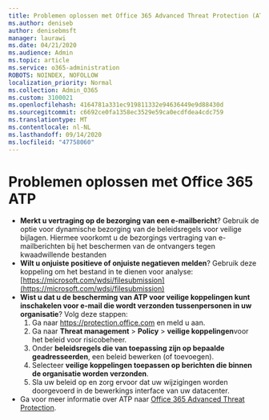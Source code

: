 ```yaml
---
title: Problemen oplossen met Office 365 Advanced Threat Protection (ATP)
ms.author: deniseb
author: denisebmsft
manager: laurawi
ms.date: 04/21/2020
ms.audience: Admin
ms.topic: article
ms.service: o365-administration
ROBOTS: NOINDEX, NOFOLLOW
localization_priority: Normal
ms.collection: Admin_O365
ms.custom: 3100021
ms.openlocfilehash: 4164781a331ec919811332e94636449e9d88430d
ms.sourcegitcommit: c6692ce0fa1358ec3529e59ca0ecdfdea4cdc759
ms.translationtype: MT
ms.contentlocale: nl-NL
ms.lasthandoff: 09/14/2020
ms.locfileid: "47758060"
---
```

# <a name="troubleshoot-issues-with-office-365-atp"></a>Problemen oplossen met Office 365 ATP

- **Merkt u vertraging op de bezorging van een e-mailbericht**? Gebruik de optie voor dynamische bezorging van de beleidsregels voor veilige bijlagen. Hiermee voorkomt u de bezorgings vertraging van e-mailberichten bij het beschermen van de ontvangers tegen kwaadwillende bestanden
- **Wilt u onjuiste positieve of onjuiste negatieven melden**? Gebruik deze koppeling om het bestand in te dienen voor analyse: [https://microsoft.com/wdsi/filesubmission](https://microsoft.com/wdsi/filesubmission)
- **Wist u dat u de bescherming van ATP voor veilige koppelingen kunt inschakelen voor e-mail die wordt verzonden tussenpersonen in uw organisatie**? Volg deze stappen:
    1. Ga naar https://protection.office.com en meld u aan.
    2. Ga naar **Threat management**  >  **Policy**  >  **veilige koppelingen**voor het beleid voor risicobeheer.
    3. Onder **beleidsregels die van toepassing zijn op bepaalde geadresseerden**, een beleid bewerken (of toevoegen).
    4. Selecteer **veilige koppelingen toepassen op berichten die binnen de organisatie worden verzonden**.
    5. Sla uw beleid op en zorg ervoor dat uw wijzigingen worden doorgevoerd in de bewerkings interface van uw datacenter.
- Ga voor meer informatie over ATP naar [Office 365 Advanced Threat Protection](https://docs.microsoft.com/microsoft-365/security/office-365-security/office-365-atp).